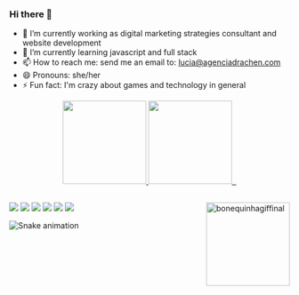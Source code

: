 ### Hi there 👋

- 🔭 I’m currently working as digital marketing strategies consultant and website development
- 🌱 I’m currently learning javascript and full stack
- 📫 How to reach me: send me an email to: lucia@agenciadrachen.com
- 😄 Pronouns: she/her
- ⚡ Fun fact: I'm crazy about games and technology in general 


<div align="center">
  <a href="https://github.com/lucydiamond06">
  <img height="150em" src="https://github-readme-stats.vercel.app/api?username=lucydiamond06&show_icons=true&theme=blue-green&include_all_commits=true&count_private=true"/>
  <img height="150em" src="https://github-readme-stats.vercel.app/api/top-langs/?username=lucydiamond06&layout=compact&langs_count=7&theme=blue-green"/>
 
</div>

##

<div>
  
<img align="right" alt="bonequinhagiffinal" height="150" style="border-radius:0px;" src="https://media.discordapp.net/attachments/962820009925693510/1036810147193954334/bonequinhagiffinal.gif?width=473&height=473">  
<a href="https://www.linkedin.com/in/lucialopes06/" target="_blank"><img src="https://img.shields.io/badge/-LinkedIn-%230077B5?style=for-the-badge&logo=linkedin&logoColor=white" target="_blank"></a>
<a href="https://www.agenciadrachen.com" target="_blank"><img src="https://img.shields.io/badge/website-000000?style=for-the-badge&logo=About.me&logoColor=white" target="_blank"></a> 
<a href="https://www.youtube.com/channel/UCjpHFvSsYCr_wwoTjYe-v1A" target="_blank"><img src="https://img.shields.io/badge/YouTube-FF0000?style=for-the-badge&logo=youtube&logoColor=white" target="_blank"></a>
<a href="https://instagram.com/nimitztech" target="_blank"><img src="https://img.shields.io/badge/-Instagram-%23E4405F?style=for-the-badge&logo=instagram&logoColor=white" target="_blank"></a>
<a href="https://www.twitch.tv/dhopamynaarcade" target="_blank"><img src="https://img.shields.io/badge/Twitch-9146FF?style=for-the-badge&logo=twitch&logoColor=white" target="_blank"></a>
<a href = "mailto:lucia@agenciadrachen.com"><img src="https://img.shields.io/badge/-Gmail-%23333?style=for-the-badge&logo=gmail&logoColor=white" target="_blank"></a>

![Snake animation](https://github.com/lucydiamond06/lucydiamond06/blob/output/github-contribution-grid-snake.svg)
  
</div>
 



